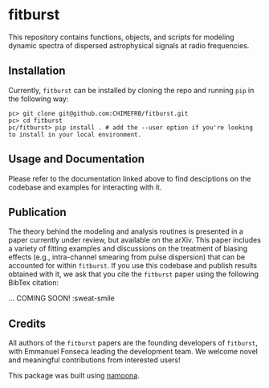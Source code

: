 fitburst
========

This repository contains functions, objects, and scripts for modeling dynamic spectra of dispersed astrophysical signals at radio frequencies.

## Installation

Currently, `fitburst` can be installed by cloning the repo and running `pip` in the following way:

```
pc> git clone git@github.com:CHIMEFRB/fitburst.git
pc> cd fitburst
pc/fitburst> pip install . # add the --user option if you're looking to install in your local environment.
```

## Usage and Documentation
Please refer to the documentation linked above to find desciptions on the codebase and examples for interacting with it. 

## Publication
The theory behind the modeling and analysis routines is presented in a paper currently under review, but available on the arXiv. This paper includes a variety of fitting examples and discussions on the treatment of biasing effects (e.g., intra-channel smearing from pulse dispersion) that can be accounted for within `fitburst`. If you use this codebase and publish results obtained with it, we ask that you cite the `fitburst` paper using the following BibTex citation:

... COMING SOON! :sweat-smile

## Credits
All authors of the `fitburst` papers are the founding developers of `fitburst`, with Emmanuel Fonseca leading the development team. We welcome novel and meaningful contributions from interested users!

This package was built using [namoona](https://github.com/CHIMEFRB/namoona).
